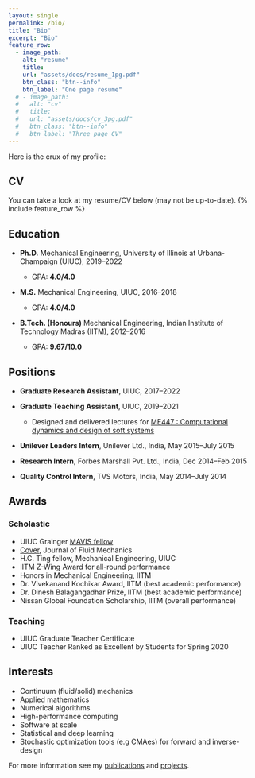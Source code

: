 ```yaml
---
layout: single
permalink: /bio/
title: "Bio"
excerpt: "Bio"
feature_row:
  - image_path:
    alt: "resume"
    title:
    url: "assets/docs/resume_1pg.pdf"
    btn_class: "btn--info"
    btn_label: "One page resume"
  # - image_path:
  #   alt: "cv"
  #   title:
  #   url: "assets/docs/cv_3pg.pdf"
  #   btn_class: "btn--info"
  #   btn_label: "Three page CV"
---
```


Here is the crux of my profile:

## CV
You can take a look at my resume/CV below (may not be up-to-date).
{% include feature_row %}

## Education

- **Ph.D.** Mechanical Engineering,
University of Illinois at Urbana-Champaign (UIUC), 2019–2022
  - GPA: **4.0/4.0**

- **M.S.** Mechanical Engineering, UIUC, 2016–2018
  - GPA: **4.0/4.0**

- **B.Tech. (Honours)** Mechanical Engineering,
Indian Institute of Technology Madras (IITM), 2012–2016
  - GPA: **9.67/10.0**

## Positions

- **Graduate Research Assistant**, UIUC, 2017–2022

- **Graduate Teaching Assistant**, UIUC, 2019–2021
  - Designed and delivered lectures for [ME447 : Computational dynamics and design of soft systems](https://mechse.illinois.edu/graduate/graduate-course-offerings/ME447)

- **Unilever Leaders Intern**, Unilever Ltd., India, May 2015–July 2015

- **Research Intern**, Forbes Marshall Pvt. Ltd., India, Dec 2014–Feb 2015

- **Quality Control Intern**, TVS Motors, India, May 2014–July 2014

## Awards

### Scholastic
- UIUC Grainger [MAVIS fellow](https://mechse.illinois.edu/news/39407)
- [Cover](http://mattia-lab.com/wp-content/uploads/2019/10/00221120_878.pdf), Journal of Fluid Mechanics
- H.C. Ting fellow, Mechanical Engineering, UIUC
- IITM Z-Wing Award for all-round performance
- Honors in Mechanical Engineering, IITM
- Dr. Vivekanand Kochikar Award, IITM (best academic performance)
- Dr. Dinesh Balagangadhar Prize, IITM (best academic performance)
- Nissan Global Foundation Scholarship, IITM (overall performance)

### Teaching
- UIUC Graduate Teacher Certificate
- UIUC Teacher Ranked as Excellent by Students for Spring 2020

## Interests
- Continuum (fluid/solid) mechanics
- Applied mathematics
- Numerical algorithms
- High-performance computing
- Software at scale
- Statistical and deep learning
- Stochastic optimization tools (e.g CMAes) for forward and inverse-design

For more information see my [publications](/publications) and [projects](/research).
